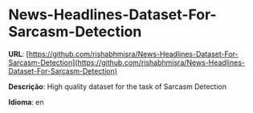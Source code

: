 # News-Headlines-Dataset-For-Sarcasm-Detection
**URL**: [https://github.com/rishabhmisra/News-Headlines-Dataset-For-Sarcasm-Detection](https://github.com/rishabhmisra/News-Headlines-Dataset-For-Sarcasm-Detection)

**Descrição**: High quality dataset for the task of Sarcasm Detection

**Idioma**: en
